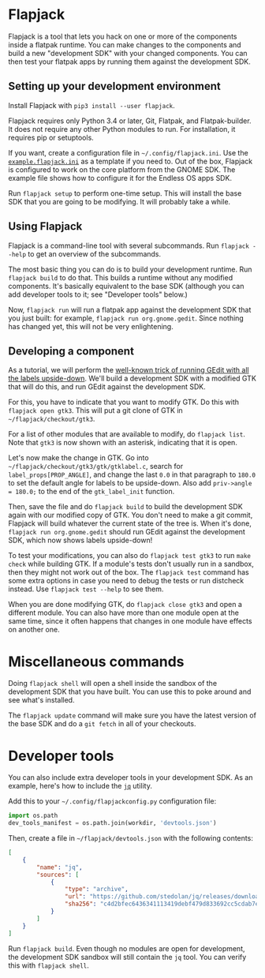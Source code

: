 # Flapjack #

Flapjack is a tool that lets you hack on one or more of the components
inside a flatpak runtime.
You can make changes to the components and build a new "development
SDK" with your changed components.
You can then test your flatpak apps by running them against the
development SDK.

## Setting up your development environment ##

Install Flapjack with `pip3 install --user flapjack`.

Flapjack requires only Python 3.4 or later, Git, Flatpak, and
Flatpak-builder.
It does not require any other Python modules to run.
For installation, it requires pip or setuptools.

If you want, create a configuration file in `~/.config/flapjack.ini`.
Use the [`example.flapjack.ini`][1] as a template if you need to.
Out of the box, Flapjack is configured to work on the core platform
from the GNOME SDK.
The example file shows how to configure it for the Endless OS apps SDK.

Run `flapjack setup` to perform one-time setup.
This will install the base SDK that you are going to be modifying.
It will probably take a while.

## Using Flapjack ##

Flapjack is a command-line tool with several subcommands.
Run `flapjack --help` to get an overview of the subcommands.

The most basic thing you can do is to build your development runtime.
Run `flapjack build` to do that.
This builds a runtime without any modified components.
It's basically equivalent to the base SDK (although you can add
developer tools to it; see "Developer tools" below.)

Now, `flapjack run` will run a flatpak app against the development SDK
that you just built: for example, `flapjack run org.gnome.gedit`.
Since nothing has changed yet, this will not be very enlightening.

## Developing a component ##

As a tutorial, we will perform the [well-known trick of running GEdit
with all the labels upside-down][2].
We'll build a development SDK with a modified GTK that will do this,
and run GEdit against the development SDK.

For this, you have to indicate that you want to modify GTK.
Do this with `flapjack open gtk3`.
This will put a git clone of GTK in `~/flapjack/checkout/gtk3`.

For a list of other modules that are available to modify, do
`flapjack list`.
Note that `gtk3` is now shown with an asterisk, indicating that it is
open.

Let's now make the change in GTK.
Go into `~/flapjack/checkout/gtk3/gtk/gtklabel.c`, search for
`label_props[PROP_ANGLE]`, and change the last `0.0` in that paragraph
to `180.0` to set the default angle for labels to be upside-down.
Also add `priv->angle = 180.0;` to the end of the `gtk_label_init`
function.

Then, save the file and do `flapjack build` to build the development SDK
again with our modified copy of GTK.
You don't need to make a git commit, Flapjack will build whatever the
current state of the tree is.
When it's done, `flapjack run org.gnome.gedit` should run GEdit against
the development SDK, which now shows labels upside-down!

To test your modifications, you can also do `flapjack test gtk3` to run
`make check` while building GTK.
If a module's tests don't usually run in a sandbox, then they might not
work out of the box.
The `flapjack test` command has some extra options in case you need to
debug the tests or run distcheck instead.
Use `flapjack test --help` to see them.

When you are done modifying GTK, do `flapjack close gtk3` and open
a different module.
You can also have more than one module open at the same time, since it
often happens that changes in one module have effects on another one.

# Miscellaneous commands #

Doing `flapjack shell` will open a shell inside the sandbox of the
development SDK that you have built.
You can use this to poke around and see what's installed.

The `flapjack update` command will make sure you have the latest version
of the base SDK and do a `git fetch` in all of your checkouts.

# Developer tools #

You can also include extra developer tools in your development SDK.
As an example, here's how to include the [`jq`][3] utility.

Add this to your `~/.config/flapjackconfig.py` configuration file:
```python
import os.path
dev_tools_manifest = os.path.join(workdir, 'devtools.json')
```

Then, create a file in `~/flapjack/devtools.json` with the following
contents:
```json
[
    {
        "name": "jq",
        "sources": [
            {
                "type": "archive",
                "url": "https://github.com/stedolan/jq/releases/download/jq-1.5/jq-1.5.tar.gz",
                "sha256": "c4d2bfec6436341113419debf479d833692cc5cdab7eb0326b5a4d4fbe9f493c"
            }
        ]
    }
]
```

Run `flapjack build`.
Even though no modules are open for development, the development SDK
sandbox will still contain the `jq` tool.
You can verify this with `flapjack shell`.

[1]: https://github.com/endlessm/flapjack/blob/master/example.flapjack.ini
[2]: http://www.youtube.com/watch?v=70Kl9ft5DGA&t=40m4s
[3]: https://stedolan.github.io/jq/
